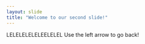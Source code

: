 ```yaml
---
layout: slide
title: "Welcome to our second slide!"
---
```

LELELELELELEELELEL
Use the left arrow to go back!
